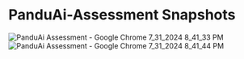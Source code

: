 # PanduAi-Assessment Snapshots
![PanduAi Assessment - Google Chrome 7_31_2024 8_41_33 PM](https://github.com/user-attachments/assets/5b9d389d-637f-4b5e-be41-88e487a783d5)
![PanduAi Assessment - Google Chrome 7_31_2024 8_41_44 PM](https://github.com/user-attachments/assets/6a08849a-c741-4727-8824-bacea714fa71)
